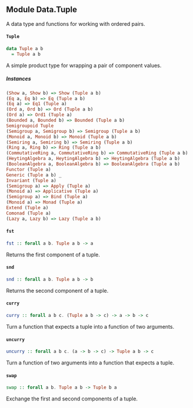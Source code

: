 ## Module Data.Tuple

A data type and functions for working with ordered pairs.

#### `Tuple`

``` purescript
data Tuple a b
  = Tuple a b
```

A simple product type for wrapping a pair of component values.

##### Instances
``` purescript
(Show a, Show b) => Show (Tuple a b)
(Eq a, Eq b) => Eq (Tuple a b)
(Eq a) => Eq1 (Tuple a)
(Ord a, Ord b) => Ord (Tuple a b)
(Ord a) => Ord1 (Tuple a)
(Bounded a, Bounded b) => Bounded (Tuple a b)
Semigroupoid Tuple
(Semigroup a, Semigroup b) => Semigroup (Tuple a b)
(Monoid a, Monoid b) => Monoid (Tuple a b)
(Semiring a, Semiring b) => Semiring (Tuple a b)
(Ring a, Ring b) => Ring (Tuple a b)
(CommutativeRing a, CommutativeRing b) => CommutativeRing (Tuple a b)
(HeytingAlgebra a, HeytingAlgebra b) => HeytingAlgebra (Tuple a b)
(BooleanAlgebra a, BooleanAlgebra b) => BooleanAlgebra (Tuple a b)
Functor (Tuple a)
Generic (Tuple a b) _
Invariant (Tuple a)
(Semigroup a) => Apply (Tuple a)
(Monoid a) => Applicative (Tuple a)
(Semigroup a) => Bind (Tuple a)
(Monoid a) => Monad (Tuple a)
Extend (Tuple a)
Comonad (Tuple a)
(Lazy a, Lazy b) => Lazy (Tuple a b)
```

#### `fst`

``` purescript
fst :: forall a b. Tuple a b -> a
```

Returns the first component of a tuple.

#### `snd`

``` purescript
snd :: forall a b. Tuple a b -> b
```

Returns the second component of a tuple.

#### `curry`

``` purescript
curry :: forall a b c. (Tuple a b -> c) -> a -> b -> c
```

Turn a function that expects a tuple into a function of two arguments.

#### `uncurry`

``` purescript
uncurry :: forall a b c. (a -> b -> c) -> Tuple a b -> c
```

Turn a function of two arguments into a function that expects a tuple.

#### `swap`

``` purescript
swap :: forall a b. Tuple a b -> Tuple b a
```

Exchange the first and second components of a tuple.


